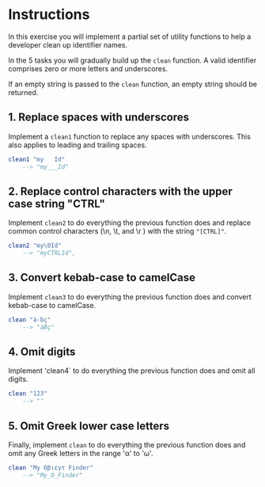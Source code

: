 # Instructions

In this exercise you will implement a partial set of utility functions to help a developer clean up identifier names.

In the 5 tasks you will gradually build up the `clean` function.
A valid identifier comprises zero or more letters and underscores.

If an empty string is passed to the `clean` function, an empty string should be returned.

## 1. Replace spaces with underscores

Implement a `clean1` function to replace any spaces with underscores. This also applies to leading and trailing spaces.

```elm
clean1 "my   Id"
    --> "my___Id"
```

## 2. Replace control characters with the upper case string "CTRL"

Implement `clean2` to do everything the previous function does and replace common control characters (\n, \t, and \r ) with the string `"[CTRL]"`.

```elm
clean2 "my\0Id"
    --> "myCTRLId",
```

## 3. Convert kebab-case to camelCase

Implement `clean3` to do everything the previous function does and convert kebab-case to camelCase.

```elm
clean "à-ḃç"
    --> "àḂç"
```

## 4. Omit digits 

Implement 'clean4` to do everything the previous function does and omit all digits.

```elm
clean "123"
    --> ""
```

## 5. Omit Greek lower case letters

Finally, implement `clean` to do everything the previous function does and omit any Greek letters in the range 'α' to 'ω'.

```elm
clean "My Οβιεγτ Finder"
    --> "My_Ο_Finder"
```